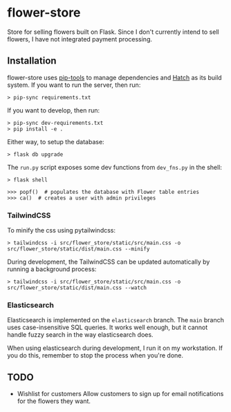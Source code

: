 # flower-store

Store for selling flowers built on Flask.
Since I don't currently intend to sell flowers, I have not integrated payment processing.

## Installation

flower-store uses [pip-tools](pypi.org/project/pip-tools) to manage dependencies and [Hatch](hatch.pypa.io) as its build system.
If you want to run the server, then run:

```
> pip-sync requirements.txt
```

If you want to develop, then run:

```
> pip-sync dev-requirements.txt
> pip install -e .
```

Either way, to setup the database:

```
> flask db upgrade
```

The `run.py` script exposes some dev functions from `dev_fns.py` in the shell:

```
> flask shell

>>> popf()  # populates the database with Flower table entries
>>> ca()  # creates a user with admin privileges
```

### TailwindCSS

To minify the css using pytailwindcss:

```
> tailwindcss -i src/flower_store/static/src/main.css -o src/flower_store/static/dist/main.css --minify
```

During development, the TailwindCSS can be updated automatically by running a background process:

```
> tailwindcss -i src/flower_store/static/src/main.css -o src/flower_store/static/dist/main.css --watch
```

### Elasticsearch

Elasticsearch is implemented on the `elasticsearch` branch.
The `main` branch uses case-insensitive SQL queries.
It works well enough, but it cannot handle fuzzy search in the way elasticsearch does.

When using elasticsearch during development, I run it on my workstation.
If you do this, remember to stop the process when you're done.

## TODO

- Wishlist for customers
  Allow customers to sign up for email notifications for the flowers they want.
